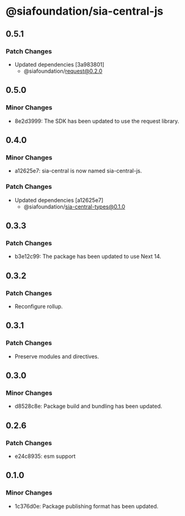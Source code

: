 # @siafoundation/sia-central-js

## 0.5.1

### Patch Changes

- Updated dependencies [3a983801]
  - @siafoundation/request@0.2.0

## 0.5.0

### Minor Changes

- 8e2d3999: The SDK has been updated to use the request library.

## 0.4.0

### Minor Changes

- a12625e7: sia-central is now named sia-central-js.

### Patch Changes

- Updated dependencies [a12625e7]
  - @siafoundation/sia-central-types@0.1.0

## 0.3.3

### Patch Changes

- b3e12c99: The package has been updated to use Next 14.

## 0.3.2

### Patch Changes

- Reconfigure rollup.

## 0.3.1

### Patch Changes

- Preserve modules and directives.

## 0.3.0

### Minor Changes

- d8528c8e: Package build and bundling has been updated.

## 0.2.6

### Patch Changes

- e24c8935: esm support

## 0.1.0

### Minor Changes

- 1c376d0e: Package publishing format has been updated.
